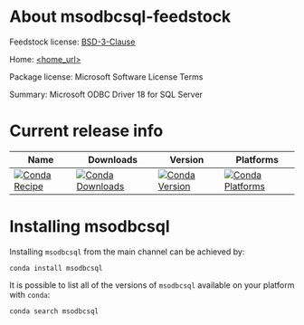 About msodbcsql-feedstock
=======================

Feedstock license: [BSD-3-Clause](LICENSE)

Home: [<home_url>](https://docs.microsoft.com/en-us/sql/connect/odbc/microsoft-odbc-driver-for-sql-server)

Package license: Microsoft Software License Terms

Summary: Microsoft ODBC Driver 18 for SQL Server


Current release info
====================

| Name | Downloads | Version | Platforms |
| --- | --- | --- | --- |
| [![Conda Recipe](https://img.shields.io/badge/recipe-msodbcsql-green.svg)](https://anaconda.org/anaconda/msodbcsql) | [![Conda Downloads](https://img.shields.io/conda/dn/anaconda/msodbcsql.svg)](https://anaconda.org/anaconda/msodbcsql) | [![Conda Version](https://img.shields.io/conda/vn/anaconda/msodbcsql.svg)](https://anaconda.org/anaconda/msodbcsql) | [![Conda Platforms](https://img.shields.io/conda/pn/anaconda/msodbcsql.svg)](https://anaconda.org/anaconda/msodbcsql) |

Installing msodbcsql
==================

Installing `msodbcsql` from the main channel can be achieved by:

```
conda install msodbcsql
```

It is possible to list all of the versions of `msodbcsql` available on your platform with `conda`:

```
conda search msodbcsql
```